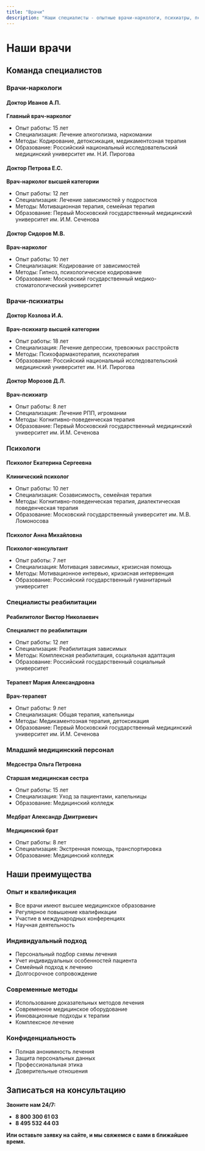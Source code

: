 ```yaml
---
title: "Врачи"
description: "Наши специалисты - опытные врачи-наркологи, психиатры, психологи. Профессиональная команда."
---
```


# Наши врачи

## Команда специалистов

### Врачи-наркологи

#### Доктор Иванов А.П.
**Главный врач-нарколог**
- Опыт работы: 15 лет
- Специализация: Лечение алкоголизма, наркомании
- Методы: Кодирование, детоксикация, медикаментозная терапия
- Образование: Российский национальный исследовательский медицинский университет им. Н.И. Пирогова

#### Доктор Петрова Е.С.
**Врач-нарколог высшей категории**
- Опыт работы: 12 лет
- Специализация: Лечение зависимостей у подростков
- Методы: Мотивационная терапия, семейная терапия
- Образование: Первый Московский государственный медицинский университет им. И.М. Сеченова

#### Доктор Сидоров М.В.
**Врач-нарколог**
- Опыт работы: 10 лет
- Специализация: Кодирование от зависимостей
- Методы: Гипноз, психологическое кодирование
- Образование: Московский государственный медико-стоматологический университет

### Врачи-психиатры

#### Доктор Козлова И.А.
**Врач-психиатр высшей категории**
- Опыт работы: 18 лет
- Специализация: Лечение депрессии, тревожных расстройств
- Методы: Психофармакотерапия, психотерапия
- Образование: Российский национальный исследовательский медицинский университет им. Н.И. Пирогова

#### Доктор Морозов Д.Л.
**Врач-психиатр**
- Опыт работы: 8 лет
- Специализация: Лечение РПП, игромании
- Методы: Когнитивно-поведенческая терапия
- Образование: Первый Московский государственный медицинский университет им. И.М. Сеченова

### Психологи

#### Психолог Екатерина Сергеевна
**Клинический психолог**
- Опыт работы: 10 лет
- Специализация: Созависимость, семейная терапия
- Методы: Когнитивно-поведенческая терапия, диалектическая поведенческая терапия
- Образование: Московский государственный университет им. М.В. Ломоносова

#### Психолог Анна Михайловна
**Психолог-консультант**
- Опыт работы: 7 лет
- Специализация: Мотивация зависимых, кризисная помощь
- Методы: Мотивационное интервью, кризисная интервенция
- Образование: Российский государственный гуманитарный университет

### Специалисты реабилитации

#### Реабилитолог Виктор Николаевич
**Специалист по реабилитации**
- Опыт работы: 12 лет
- Специализация: Реабилитация зависимых
- Методы: Комплексная реабилитация, социальная адаптация
- Образование: Российский государственный социальный университет

#### Терапевт Мария Александровна
**Врач-терапевт**
- Опыт работы: 9 лет
- Специализация: Общая терапия, капельницы
- Методы: Медикаментозная терапия, детоксикация
- Образование: Первый Московский государственный медицинский университет им. И.М. Сеченова

### Младший медицинский персонал

#### Медсестра Ольга Петровна
**Старшая медицинская сестра**
- Опыт работы: 15 лет
- Специализация: Уход за пациентами, капельницы
- Образование: Медицинский колледж

#### Медбрат Александр Дмитриевич
**Медицинский брат**
- Опыт работы: 8 лет
- Специализация: Экстренная помощь, транспортировка
- Образование: Медицинский колледж

## Наши преимущества

### Опыт и квалификация
- Все врачи имеют высшее медицинское образование
- Регулярное повышение квалификации
- Участие в международных конференциях
- Научная деятельность

### Индивидуальный подход
- Персональный подбор схемы лечения
- Учет индивидуальных особенностей пациента
- Семейный подход к лечению
- Долгосрочное сопровождение

### Современные методы
- Использование доказательных методов лечения
- Современное медицинское оборудование
- Инновационные подходы к терапии
- Комплексное лечение

### Конфиденциальность
- Полная анонимность лечения
- Защита персональных данных
- Профессиональная этика
- Доверительные отношения

## Записаться на консультацию

**Звоните нам 24/7:**
- **8 800 300 61 03**
- **8 495 532 44 03**

**Или оставьте заявку на сайте, и мы свяжемся с вами в ближайшее время.**
